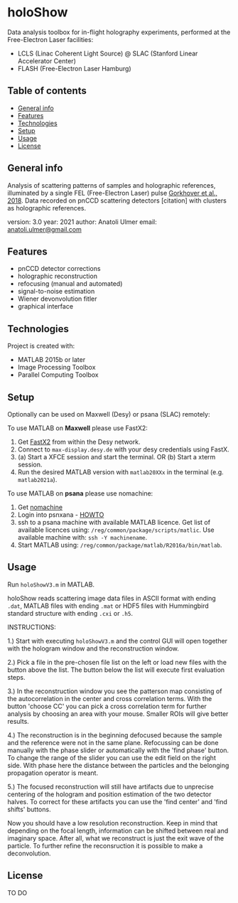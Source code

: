 # holoShow

Data analysis toolbox for in-flight holography experiments, performed at the Free-Electron Laser facilities:
  + LCLS (Linac Coherent Light Source) @ SLAC (Stanford Linear Accelerator Center)
  + FLASH (Free-Electron Laser Hamburg)


## Table of contents
* [General info](#general-info)
* [Features](#features)
* [Technologies](#technologies)
* [Setup](#setup)
* [Usage](#usage)
* [License](#license)


## General info

Analysis of scattering patterns of samples and holographic references, illuminated by a single FEL (Free-Electron Laser) pulse [Gorkhover et al., 2018](https://doi.org/10.1038/s41566-018-0110-y). Data recorded on pnCCD scattering detectors [citation] with clusters as holographic references.

version: 3.0
year: 2021
author: Anatoli Ulmer
email: anatoli.ulmer@gmail.com


## Features
  + pnCCD detector corrections
  + holographic reconstruction
  + refocusing (manual and automated)
  + signal-to-noise estimation
  + Wiener devonvolution fitler
  + graphical interface


## Technologies
Project is created with:
* MATLAB 2015b or later
* Image Processing Toolbox
* Parallel Computing Toolbox


## Setup
Optionally can be used on Maxwell (Desy) or psana (SLAC) remotely:

To use MATLAB on **Maxwell** please use FastX2:
  1. Get [FastX2](https://confluence.desy.de/display/IS/FastX2) from within the Desy network.
  2. Connect to `max-display.desy.de` with your desy credentials using FastX.
  3. (a) Start a XFCE session and start the terminal. OR (b) Start a xterm session.
  4. Run the desired MATLAB version with `matlab20XXx` in the terminal (e.g. `matlab2021a`).

To use MATLAB on **psana** please use nomachine:
  1. Get [nomachine](https://www.nomachine.com/)
  2. Login into psnxana - [HOWTO](https://confluence.slac.stanford.edu/display/PCDS/Remote+Visualization)
  3. ssh to a psana machine with available MATLAB licence. 
  Get list of available licences using: `/reg/common/package/scripts/matlic`.
  Use available machine with: `ssh -Y machinename`.
  4. Start MATLAB using: `/reg/common/package/matlab/R2016a/bin/matlab`.

## Usage

Run `holoShowV3.m` in MATLAB. 

holoShow reads scattering image data files in ASCII format with ending `.dat`, MATLAB files with ending `.mat` or HDF5 files with Hummingbird standard structure with ending `.cxi` or `.h5`.


INSTRUCTIONS:

1.) Start with executing `holoShowV3.m` and the control GUI will open together with the hologram window and the reconstruction window.

2.) Pick a file in the pre-chosen file list on the left or load new files with the button above the list. The button below the list will execute first evaluation steps.

3.) In the reconstruction window you see the patterson map consisting of the autocorrelation in the center and cross correlation terms. With the button 'choose CC' you can pick a cross correlation term for further analysis by choosing an area with your mouse. Smaller ROIs will give better results.

4.) The reconstruction is in the beginning defocused because the sample and the reference were not in the same plane. Refocussing can be done manually with the phase slider or automatically with the 'find phase' button. To change the range of the slider you can use the edit field on the right side. With phase here the distance between the particles and the belonging propagation operator is meant.

5.) The focused reconstruction will still have artifacts due to unprecise centering of the hologram and position estimation of the two detector halves. To correct for these artifacts you can use the 'find center' and 'find shifts' buttons.

Now you should have a low resolution reconstruction. Keep in mind that depending on the focal length, information can be shifted between real and imaginary space. After all, what we reconstruct is just the exit wave of the particle. To further refine the reconsruction it is possible to make a deconvolution.


## License

TO DO
